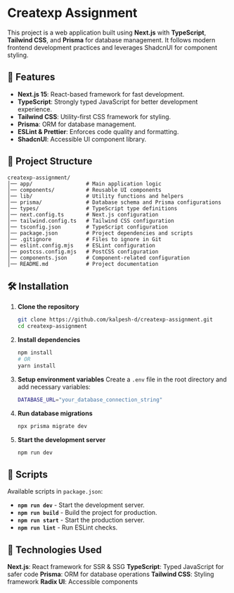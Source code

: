 # Createxp Assignment

This project is a web application built using **Next.js** with **TypeScript**, **Tailwind CSS**, and **Prisma** for database management. It follows modern frontend development practices and leverages ShadcnUI for component styling.

## 🚀 Features

- **Next.js 15**: React-based framework for fast development.
- **TypeScript**: Strongly typed JavaScript for better development experience.
- **Tailwind CSS**: Utility-first CSS framework for styling.
- **Prisma**: ORM for database management.
- **ESLint & Prettier**: Enforces code quality and formatting.
- **ShadcnUI**: Accessible UI component library.

## 📁 Project Structure

```
createxp-assignment/
│── app/                 # Main application logic
│── components/          # Reusable UI components
│── lib/                 # Utility functions and helpers
│── prisma/              # Database schema and Prisma configurations
│── types/               # TypeScript type definitions
│── next.config.ts       # Next.js configuration
│── tailwind.config.ts   # Tailwind CSS configuration
│── tsconfig.json        # TypeScript configuration
│── package.json         # Project dependencies and scripts
│── .gitignore           # Files to ignore in Git
│── eslint.config.mjs    # ESLint configuration
│── postcss.config.mjs   # PostCSS configuration
│── components.json      # Component-related configuration
│── README.md            # Project documentation
```

## 🛠 Installation

1. **Clone the repository**
   ```sh
   git clone https://github.com/kalpesh-d/createxp-assignment.git
   cd createxp-assignment
   ```

2. **Install dependencies**
   ```sh
   npm install
   # OR
   yarn install
   ```

3. **Setup environment variables**
   Create a `.env` file in the root directory and add necessary variables:
   ```sh
   DATABASE_URL="your_database_connection_string"
   ```

4. **Run database migrations**
   ```sh
   npx prisma migrate dev
   ```

5. **Start the development server**
   ```sh
   npm run dev
   ```

## 📜 Scripts

Available scripts in `package.json`:

- **`npm run dev`** - Start the development server.
- **`npm run build`** - Build the project for production.
- **`npm run start`** - Start the production server.
- **`npm run lint`** - Run ESLint checks.

## 📌 Technologies Used

**Next.js**: React framework for SSR & SSG
**TypeScript**: Typed JavaScript for safer code
**Prisma**: ORM for database operations
**Tailwind CSS**: Styling framework
**Radix UI**: Accessible components
